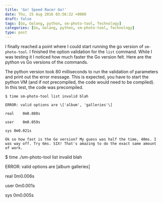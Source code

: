 ```yaml
---
title: 'Go! Speed Racer Go!'
date: Thu, 25 Aug 2016 03:56:32 +0000
draft: false
tags: [Go, Golang, python, sm-photo-tool, Technology]
categories: [Go, Golang, python, sm-photo-tool, Technology]
type: post
---
```


I finally reached a point where I could start running the go version of `sm-photo-tool`. I finished the option validation for the `list` command. While I was testing it I noticed how much faster the Go version felt. Here are the python vs Go versions of the commands.

The python version took 80 milliseconds to run the validation of parameters and print out the error message. This is expected, you have to start the python VM (and if not precompiled, the code would need to be compiled). In this test, the code was precompiled.

```
$ time sm-photo-tool list invalid blah

ERROR: valid options are \['album', 'galleries'\]

real	0m0.080s

user	0m0.059s

sys	0m0.021s

Ok so how fast is the Go version? My guess was half the time, 40ms. I was way off. Try 6ms. SIX! That's amazing to do the exact same amount of work.

```


$ time ./sm-photo-tool list invalid blah

ERROR: valid options are \[album galleries\]

real	0m0.006s

user	0m0.001s

sys	0m0.005s


```
```
